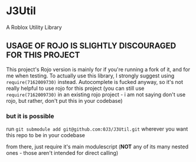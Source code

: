 # J3Util

A Roblox Utility Library

## USAGE OF ROJO IS SLIGHTLY DISCOURAGED FOR THIS PROJECT

This project's Rojo version is mainly for if you're running a fork of it, and for me when testing.
To actually use this library, I strongly suggest using `require(7162009730)` instead.
Autocomplete is fucked anyway, so it's not really helpful to use rojo for this project (you can still use `require(7162009730)` in an existing rojo project - i am not saying don't use rojo, but rather, don't put this in your codebase)

### but it is possible

run `git submodule add git@github.com:0J3/J3Util.git` wherever you want this repo to be in your codebase

from there, just require it's main modulescript (**NOT** any of its many nested ones - those aren't intended for direct calling)
